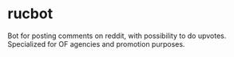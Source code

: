 # rucbot
Bot for posting comments on reddit, with possibility to do upvotes. Specialized for OF agencies and promotion purposes.

